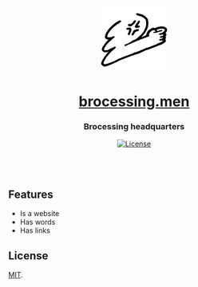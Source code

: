 <p align="center">
  <img src="static/logo.png" alt="logo">
</p>

<h1 align="center"><a href="https://brocessing.men">brocessing.men</a></h1>
<h3 align="center">Brocessing headquarters</h3>
<div align="center">
  <!-- License -->
  <a href="https://raw.githubusercontent.com/brocessing/brocessing.men/master/LICENSE">
    <img src="https://img.shields.io/badge/license-MIT-blue.svg?style=flat-square" alt="License" />
  </a>
</div>

<br>
<br>
<br>

## Features
- Is a website
- Has words
- Has links

## License
[MIT](https://tldrlegal.com/license/mit-license).